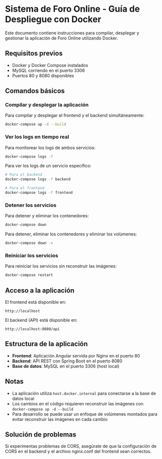 # Sistema de Foro Online - Guía de Despliegue con Docker

Este documento contiene instrucciones para compilar, desplegar y gestionar la aplicación de Foro Online utilizando Docker.

## Requisitos previos

- Docker y Docker Compose instalados
- MySQL corriendo en el puerto 3306
- Puertos 80 y 8080 disponibles

## Comandos básicos

### Compilar y desplegar la aplicación

Para compilar y desplegar el frontend y el backend simultáneamente:

```bash
docker-compose up -d --build
```

### Ver los logs en tiempo real

Para monitorear los logs de ambos servicios:

```bash
docker-compose logs -f
```

Para ver los logs de un servicio específico:

```bash
# Para el backend
docker-compose logs -f backend

# Para el frontend
docker-compose logs -f frontend
```

### Detener los servicios

Para detener y eliminar los contenedores:

```bash
docker-compose down
```

Para detener, eliminar los contenedores y eliminar los volúmenes:

```bash
docker-compose down -v
```

### Reiniciar los servicios

Para reiniciar los servicios sin reconstruir las imágenes:

```bash
docker-compose restart
```

## Acceso a la aplicación

El frontend está disponible en:

```
http://localhost
```

El backend (API) está disponible en:

```
http://localhost:8080/api
```

## Estructura de la aplicación

- **Frontend**: Aplicación Angular servida por Nginx en el puerto 80
- **Backend**: API REST con Spring Boot en el puerto 8080
- **Base de datos**: MySQL en el puerto 3306 (host local)

## Notas

- La aplicación utiliza `host.docker.internal` para conectarse a la base de datos local
- Los cambios en el código requieren reconstruir las imágenes con `docker-compose up -d --build`
- Para desarrollo se puede usar un enfoque de volúmenes montados para evitar reconstruir las imágenes en cada cambio

## Solución de problemas

Si experimentas problemas de CORS, asegúrate de que la configuración de CORS en el backend y el archivo nginx.conf del frontend sean correctos.